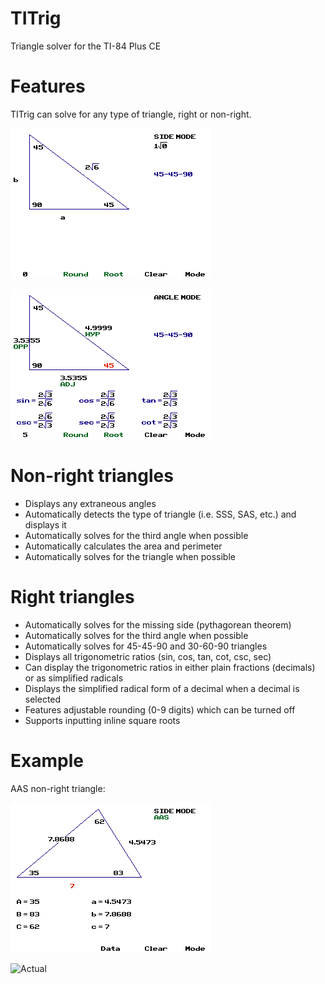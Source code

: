 # TITrig
Triangle solver for the TI-84 Plus CE

# Features

TITrig can solve for any type of triangle, right or non-right. 

![Square roots](https://raw.githubusercontent.com/Decimation/TITrig/master/sqrt.png)

![45-45-90](https://raw.githubusercontent.com/Decimation/TITrig/master/45_45_90.png)

# Non-right triangles

- Displays any extraneous angles
- Automatically detects the type of triangle (i.e. SSS, SAS, etc.) and displays it
- Automatically solves for the third angle when possible
- Automatically calculates the area and perimeter
- Automatically solves for the triangle when possible

# Right triangles

- Automatically solves for the missing side (pythagorean theorem)
- Automatically solves for the third angle when possible
- Automatically solves for 45-45-90 and 30-60-90 triangles
- Displays all trigonometric ratios (sin, cos, tan, cot, csc, sec)
- Can display the trigonometric ratios in either plain fractions (decimals) or as simplified radicals
- Displays the simplified radical form of a decimal when a decimal is selected
- Features adjustable rounding (0-9 digits) which can be turned off
- Supports inputting inline square roots


# Example

AAS non-right triangle:

![AAS](https://raw.githubusercontent.com/Decimation/TITrig/master/aas.png)

![Actual](https://www.mathsisfun.com/algebra/images/trig-aasex1.gif)


